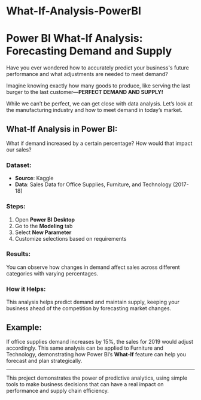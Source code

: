 # What-If-Analysis-PowerBI

# Power BI What-If Analysis: Forecasting Demand and Supply

Have you ever wondered how to accurately predict your business's future performance and what adjustments are needed to meet demand?

Imagine knowing exactly how many goods to produce, like serving the last burger to the last customer—**PERFECT DEMAND AND SUPPLY!**

While we can’t be perfect, we can get close with data analysis. Let’s look at the manufacturing industry and how to meet demand in today’s market.

## What-If Analysis in Power BI:
What if demand increased by a certain percentage? How would that impact our sales?

### Dataset:
- **Source**: Kaggle
- **Data**: Sales Data for Office Supplies, Furniture, and Technology (2017-18)

### Steps:
1. Open **Power BI Desktop**
2. Go to the **Modeling** tab
3. Select **New Parameter**
4. Customize selections based on requirements

### Results:
You can observe how changes in demand affect sales across different categories with varying percentages.

### How it Helps:
This analysis helps predict demand and maintain supply, keeping your business ahead of the competition by forecasting market changes.

## Example:
If office supplies demand increases by 15%, the sales for 2019 would adjust accordingly. This same analysis can be applied to Furniture and Technology, demonstrating how Power BI’s **What-If** feature can help you forecast and plan strategically.

---
This project demonstrates the power of predictive analytics, using simple tools to make business decisions that can have a real impact on performance and supply chain efficiency.

